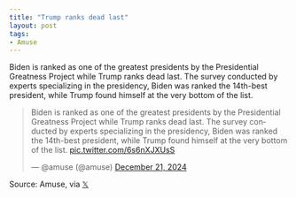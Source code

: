 ```yaml
---
title: "Trump ranks dead last"
layout: post
tags:
- Amuse
---
```


Biden is ranked as one of the greatest presidents by the Presidential Greatness Project while Trump ranks dead last. The survey conducted by experts specializing in the presidency, Biden was ranked the 14th-best president, while Trump found himself at the very bottom of the list.

<blockquote class="twitter-tweet"><p lang="en" dir="ltr">Biden is ranked as one of the greatest presidents by the Presidential Greatness Project while Trump ranks dead last. The survey conducted by experts specializing in the presidency, Biden was ranked the 14th-best president, while Trump found himself at the very bottom of the list. <a href="https://t.co/6s6nXJXUsS">pic.twitter.com/6s6nXJXUsS</a></p>&mdash; @amuse (@amuse) <a href="https://twitter.com/amuse/status/1870559804487524683?ref_src=twsrc%5Etfw">December 21, 2024</a></blockquote> <script async src="https://platform.twitter.com/widgets.js" charset="utf-8"></script>

Source: Amuse, via [𝕏](https://x.com)
